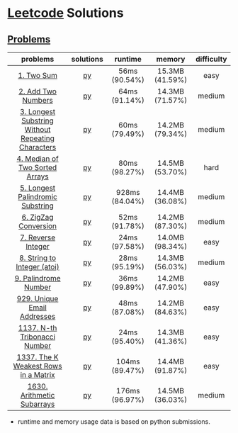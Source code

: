 # [Leetcode](https://leetcode.com/) Solutions
## [Problems](https://leetcode.com/problemset/all/)
| problems | solutions | runtime | memory | difficulty |
| :------: | :-------: | :-----: | :----: | :--------: |
| [1. Two Sum](https://leetcode.com/problems/two-sum)                                                                                 | [py](./problems/p0001.py) |   56ms (90.54%) |  15.3MB (41.59%)  |  easy  |
| [2. Add Two Numbers](https://leetcode.com/problems/add-two-numbers)                                                                 | [py](./problems/p0002.py) |   64ms (91.14%) |  14.3MB (71.57%)  | medium |
| [3. Longest Substring Without Repeating Characters](https://leetcode.com/problems/longest-substring-without-repeating-characters)   | [py](./problems/p0003.py) |   60ms (79.49%) |  14.2MB (79.34%)  | medium |
| [4. Median of Two Sorted Arrays](https://leetcode.com/problems/median-of-two-sorted-arrays)                                         | [py](./problems/p0004.py) |   80ms (98.27%) |  14.5MB (53.70%)  |  hard  |
| [5. Longest Palindromic Substring](https://leetcode.com/problems/longest-palindromic-substring)                                     | [py](./problems/p0005.py) |  928ms (84.04%) |  14.4MB (36.08%)  | medium |
| [6. ZigZag Conversion](https://leetcode.com/problems/zigzag-conversion)                                                             | [py](./problems/p0006.py) |   52ms (91.78%) |  14.2MB (87.30%)  | medium |
| [7. Reverse Integer](https://leetcode.com/problems/reverse-integer)                                                                 | [py](./problems/p0007.py) |   24ms (97.58%) |  14.0MB (98.34%)  |  easy  |
| [8. String to Integer (atoi)](https://leetcode.com/problems/string-to-integer-atoi)                                                 | [py](./problems/p0008.py) |   28ms (95.19%) |  14.3MB (56.03%)  | medium |
| [9. Palindrome Number](https://leetcode.com/problems/palindrome-number)                                                             | [py](./problems/p0009.py) |   36ms (99.89%) |  14.2MB (47.90%)  |  easy  |
| [929. Unique Email Addresses](https://leetcode.com/problems/unique-email-addresses)                                                 | [py](./problems/p0929.py) |   48ms (87.08%) |  14.2MB (84.63%)  |  easy  |
| [1137. N-th Tribonacci Number](https://leetcode.com/problems/n-th-tribonacci-number)                                                | [py](./problems/p1137.py) |   24ms (95.40%) |  14.3MB (41.36%)  |  easy  |
| [1337. The K Weakest Rows in a Matrix](https://leetcode.com/problems/the-k-weakest-rows-in-a-matrix)                                | [py](./problems/p1337.py) |  104ms (89.47%) |  14.4MB (91.87%)  |  easy  |
| [1630. Arithmetic Subarrays](https://leetcode.com/problems/arithmetic-subarrays)                                                    | [py](./problems/p1630.py) |  176ms (96.97%) |  14.5MB (36.03%)  | medium |
* runtime and memory usage data is based on python submissions.
